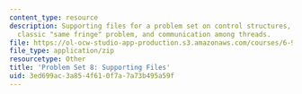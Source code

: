 ```yaml
---
content_type: resource
description: Supporting files for a problem set on control structures, solving the
  classic "same fringe" problem, and communication among threads.
file: https://ol-ocw-studio-app-production.s3.amazonaws.com/courses/6-945-adventures-in-advanced-symbolic-programming-spring-2009/3ed699ac3a854f610f7a7a73b495a59f_assn08.zip
file_type: application/zip
resourcetype: Other
title: 'Problem Set 8: Supporting Files'
uid: 3ed699ac-3a85-4f61-0f7a-7a73b495a59f
---
```

